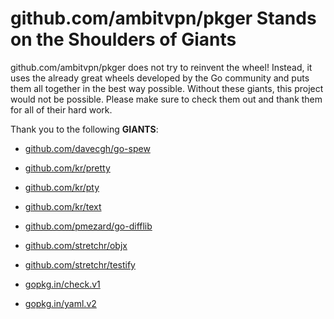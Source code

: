 # github.com/ambitvpn/pkger Stands on the Shoulders of Giants

github.com/ambitvpn/pkger does not try to reinvent the wheel! Instead, it uses the already great wheels developed by the Go community and puts them all together in the best way possible. Without these giants, this project would not be possible. Please make sure to check them out and thank them for all of their hard work.

Thank you to the following **GIANTS**:


* [github.com/davecgh/go-spew](https://godoc.org/github.com/davecgh/go-spew)

* [github.com/kr/pretty](https://godoc.org/github.com/kr/pretty)

* [github.com/kr/pty](https://godoc.org/github.com/kr/pty)

* [github.com/kr/text](https://godoc.org/github.com/kr/text)

* [github.com/pmezard/go-difflib](https://godoc.org/github.com/pmezard/go-difflib)

* [github.com/stretchr/objx](https://godoc.org/github.com/stretchr/objx)

* [github.com/stretchr/testify](https://godoc.org/github.com/stretchr/testify)

* [gopkg.in/check.v1](https://godoc.org/gopkg.in/check.v1)

* [gopkg.in/yaml.v2](https://godoc.org/gopkg.in/yaml.v2)
